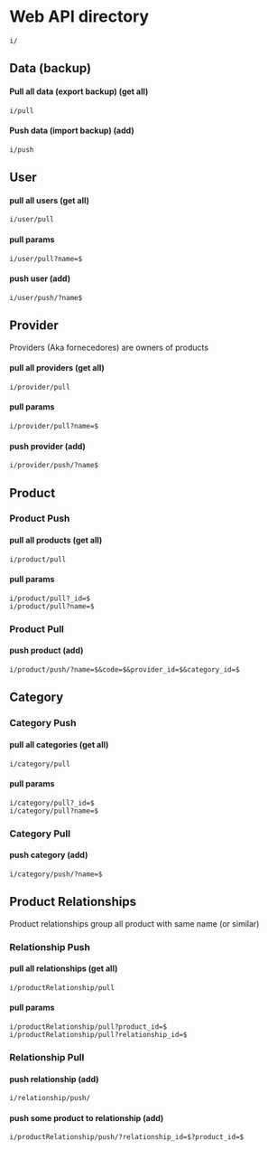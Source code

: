 # Web API directory
```
i/
```

## Data (backup)

#### Pull all data (export backup) (get all)
```
i/pull
```

#### Push data (import backup) (add)
```
i/push
```

## User

#### pull all users (get all)
```
i/user/pull
```

#### pull params
```
i/user/pull?name=$
```

#### push user (add)
```
i/user/push/?name$
```

## Provider

Providers (Aka fornecedores) are owners of products

#### pull all providers (get all)
```
i/provider/pull
```

#### pull params
```
i/provider/pull?name=$
```

#### push provider (add)
```
i/provider/push/?name$
```

## Product

### Product Push

#### pull all products (get all)
```
i/product/pull
```

#### pull params
```
i/product/pull?_id=$
i/product/pull?name=$
```

### Product Pull

#### push product (add)
```
i/product/push/?name=$&code=$&provider_id=$&category_id=$
```

## Category

### Category Push

#### pull all categories (get all)
```
i/category/pull
```

#### pull params
```
i/category/pull?_id=$
i/category/pull?name=$
```

### Category Pull

#### push category (add)
```
i/category/push/?name=$
```

## Product Relationships

Product relationships group all product with same name (or similar)

### Relationship Push

#### pull all relationships (get all)
```
i/productRelationship/pull
```

#### pull params
```
i/productRelationship/pull?product_id=$
i/productRelationship/pull?relationship_id=$
```

### Relationship Pull

#### push relationship (add)
```
i/relationship/push/
```

#### push some product to relationship (add)
```
i/productRelationship/push/?relationship_id=$?product_id=$
```
